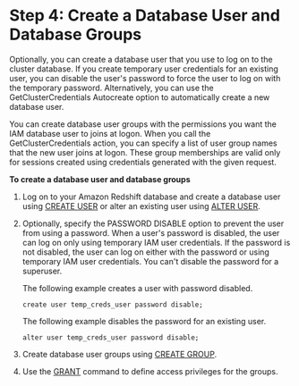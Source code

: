 # Step 4: Create a Database User and Database Groups<a name="generating-iam-credentials-user-and-groups"></a>

Optionally, you can create a database user that you use to log on to the cluster database\. If you create temporary user credentials for an existing user, you can disable the user's password to force the user to log on with the temporary password\. Alternatively, you can use the GetClusterCredentials Autocreate option to automatically create a new database user\. 

You can create database user groups with the permissions you want the IAM database user to joins at logon\. When you call the GetClusterCredentials action, you can specify a list of user group names that the new user joins at logon\. These group memberships are valid only for sessions created using credentials generated with the given request\.

**To create a database user and database groups**

1. Log on to your Amazon Redshift database and create a database user using [CREATE USER](http://docs.aws.amazon.com/redshift/latest/dg/r_CREATE_USER.html) or alter an existing user using [ALTER USER](http://docs.aws.amazon.com/redshift/latest/dg/r_ALTER_USER.html)\. 

1. Optionally, specify the PASSWORD DISABLE option to prevent the user from using a password\. When a user's password is disabled, the user can log on only using temporary IAM user credentials\. If the password is not disabled, the user can log on either with the password or using temporary IAM user credentials\. You can't disable the password for a superuser\.

   The following example creates a user with password disabled\.

   ```
   create user temp_creds_user password disable; 
   ```

   The following example disables the password for an existing user\. 

   ```
   alter user temp_creds_user password disable;
   ```

1. Create database user groups using [CREATE GROUP](http://docs.aws.amazon.com/redshift/latest/dg/r_CREATE_GROUP.html)\. 

1. Use the [GRANT](http://docs.aws.amazon.com/redshift/latest/dg/r_GRANT.html) command to define access privileges for the groups\.